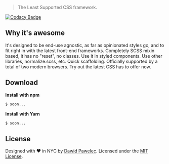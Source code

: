 > The Least Supported CSS framework.

[![Codacy Badge](https://api.codacy.com/project/badge/Grade/58ba5a40dd824af89b380369142809c7)](https://www.codacy.com/app/dawid84/tls-css-framework?utm_source=github.com&amp;utm_medium=referral&amp;utm_content=dawid84/tls-css-framework&amp;utm_campaign=Badge_Grade)


## Why it's awesome

It's designed to be end-use agnostic, as far as opinionated styles go, and to fit right in with the latest front-end frameworks. Completely SCSS mixin based, it has no "reset", no classes. Use it in styled components. Use other libraries, normalize.scss, etc. Quick scaffolding. Officially supported by a total of two modern browsers. Try out the latest CSS has to offer now.


## Download

**Install with npm**

```sh
$ soon...
```

**Install with Yarn**

```sh
$ soon...
```

## License

Designed with ♥ in NYC by [Dawid Pawelec](http://pawelecweb.com). Licensed under the [MIT License](https://mit-license.org/).